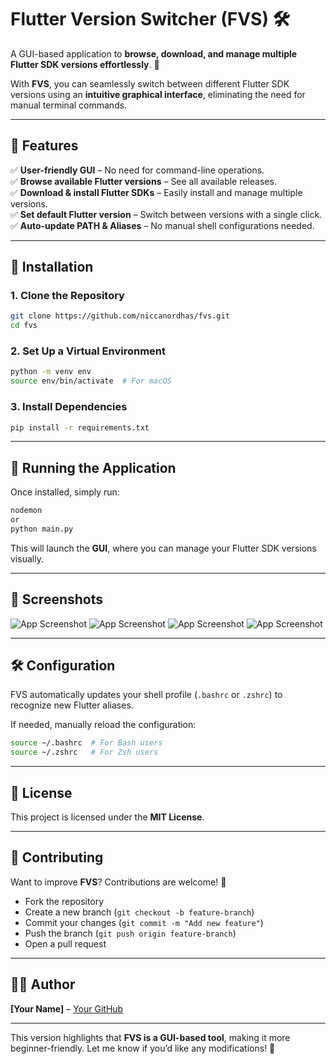 # **Flutter Version Switcher (FVS) 🛠️**  
A GUI-based application to **browse, download, and manage multiple Flutter SDK versions effortlessly**. 🚀  

With **FVS**, you can seamlessly switch between different Flutter SDK versions using an **intuitive graphical interface**, eliminating the need for manual terminal commands.  

---

## **📌 Features**  
✅ **User-friendly GUI** – No need for command-line operations.  
✅ **Browse available Flutter versions** – See all available releases.  
✅ **Download & install Flutter SDKs** – Easily install and manage multiple versions.  
✅ **Set default Flutter version** – Switch between versions with a single click.  
✅ **Auto-update PATH & Aliases** – No manual shell configurations needed.  

---

## **🔧 Installation**  

### **1. Clone the Repository**  
```bash
git clone https://github.com/niccanordhas/fvs.git
cd fvs
```

### **2. Set Up a Virtual Environment**  
```bash
python -m venv env
source env/bin/activate  # For macOS
```

### **3. Install Dependencies**  
```bash
pip install -r requirements.txt
```

---

## **🚀 Running the Application**  

Once installed, simply run:  
```bash
nodemon
or
python main.py
```
This will launch the **GUI**, where you can manage your Flutter SDK versions visually.  

---

## **📸 Screenshots**  
![App Screenshot](https://github.com/niccanordhas/fvs/blob/main/docs/Screenshot%202025-02-02%20at%202.00.54%E2%80%AFPM.png)
![App Screenshot](https://github.com/niccanordhas/fvs/blob/main/docs/Screenshot%202025-02-02%20at%202.03.02%E2%80%AFPM.png)
![App Screenshot](https://github.com/niccanordhas/fvs/blob/main/docs/Screenshot%202025-02-02%20at%202.03.51%E2%80%AFPM.png)
![App Screenshot](https://github.com/niccanordhas/fvs/blob/main/docs/Screenshot%202025-02-02%20at%202.04.11%E2%80%AFPM.png)

---

## **🛠️ Configuration**  

FVS automatically updates your shell profile (`.bashrc` or `.zshrc`) to recognize new Flutter aliases.  

If needed, manually reload the configuration:  
```bash
source ~/.bashrc  # For Bash users
source ~/.zshrc   # For Zsh users
```

---

## **📜 License**  
This project is licensed under the **MIT License**.

---

## **🙌 Contributing**  
Want to improve **FVS**? Contributions are welcome! 🎉  
- Fork the repository  
- Create a new branch (`git checkout -b feature-branch`)  
- Commit your changes (`git commit -m "Add new feature"`)  
- Push the branch (`git push origin feature-branch`)  
- Open a pull request  

---

## **👨‍💻 Author**  
**[Your Name]** – [Your GitHub](https://github.com/your-username)  

---

This version highlights that **FVS is a GUI-based tool**, making it more beginner-friendly. Let me know if you’d like any modifications! 🚀